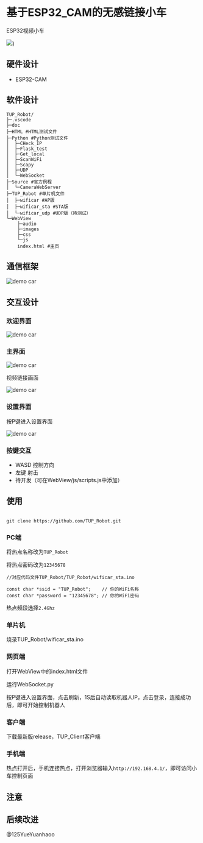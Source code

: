 # 基于ESP32_CAM的无感链接小车

ESP32视频小车

![](https://cdn.jsdelivr.net/gh/yueyuanhaoo/BlogImage@main/readme.png))

## 硬件设计

- ESP32-CAM
  
## 软件设计

``` file tree
TUP_Robot/
├─.vscode
├─doc
├─HTML #HTML测试文件
├─Python #Python测试文件
│  ├─CHeck_IP
│  ├─Flask_test
│  ├─Get_local
│  ├─ScanWiFi
│  ├─Scapy
│  ├─UDP
│  └─WebSocket
├─Source #官方例程
│  └─CameraWebServer
├─TUP_Robot #单片机文件
│  ├─wificar #AP版
│  ├─wificar_sta #STA版
│  └─wificar_udp #UDP版（待测试）
└─WebView
    ├─audio
    ├─images
    ├─css
    └─js
    index.html #主页
```

## 通信框架

![demo car](https://cdn.jsdelivr.net/gh/yueyuanhaoo/BlogImage@main/frame.png)

## 交互设计

### 欢迎界面

![demo car](https://cdn.jsdelivr.net/gh/yueyuanhaoo/BlogImage@main/welcome.png)

### 主界面

![demo car](https://cdn.jsdelivr.net/gh/yueyuanhaoo/BlogImage@main/main.png)

视频链接画面

![demo car](https://cdn.jsdelivr.net/gh/yueyuanhaoo/BlogImage@main/main-2.png)

### 设置界面

按P键进入设置界面

![demo car](https://cdn.jsdelivr.net/gh/yueyuanhaoo/BlogImage@main/dialog.png)

### 按键交互

- WASD 控制方向
- 左键 射击
- 待开发（可在WebView/js/scripts.js中添加）

## 使用

``` git bash

git clone https://github.com/TUP_Robot.git

```

### PC端

将热点名称改为`TUP_Robot`

将热点密码改为`12345678`

``` windows
//对应代码文件TUP_Robot/TUP_Robot/wificar_sta.ino

const char *ssid = "TUP_Robot";    // 你的WiFi名称
const char *password = "12345678"; // 你的WiFi密码

```

热点频段选择`2.4Ghz`

### 单片机

烧录TUP_Robot/wificar_sta.ino

### 网页端

打开WebView中的index.html文件

运行WebSocket.py

按P键进入设置界面，点击刷新，1S后自动读取机器人IP，点击登录，连接成功后，即可开始控制机器人

### 客户端

下载最新版release，TUP_Client客户端

### 手机端

热点打开后，手机连接热点，打开浏览器输入`http://192.168.4.1/`，即可访问小车控制页面

## 注意

## 后续改进

@125YueYuanhaoo
